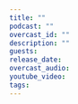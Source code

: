 ```yaml
---
title: ""
podcast: ""
overcast_id: ""
description: ""
guests: 
release_date: 
overcast_audio: 
youtube_video: 
tags:
---
```

